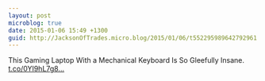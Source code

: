 ```yaml
---
layout: post
microblog: true
date: 2015-01-06 15:49 +1300
guid: http://JacksonOfTrades.micro.blog/2015/01/06/t552295989642792961.html
---
```

This Gaming Laptop With a Mechanical Keyboard Is So Gleefully Insane. [t.co/0YI9hL7g8...](http://t.co/0YI9hL7g8A)
